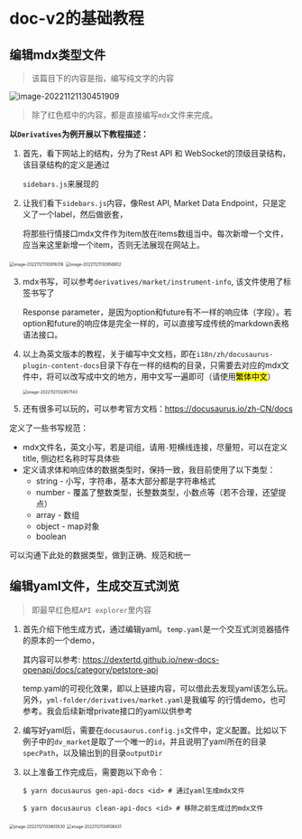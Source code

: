 # doc-v2的基础教程

## 编辑mdx类型文件

> 该篇目下的内容是指，编写纯文字的内容

![image-20221121130451909](https://github.com/bybit-exchange/docs-v2/blob/master/static/img/readme/image-20221121130451909.png)

>  除了红色框中的内容，都是直接编写`mdx`文件来完成。

**以`Derivatives`为例开展以下教程描述：**

1. 首先，看下网站上的结构，分为了Rest API 和 WebSocket的顶级目录结构，该目录结构的定义是通过

   `sidebars.js`来展现的

2. 让我们看下`sidebars.js`内容，像Rest API, Market Data Endpoint，只是定义了一个label，然后做嵌套，

   将那些行情接口mdx文件作为item放在items数组当中。每次新增一个文件，应当来这里新增一个item，否则无法展现在网站上。

<img src="https://github.com/bybit-exchange/docs-v2/blob/master/static/img/readme/image-20221121130816316.png" alt="image-20221121130816316" style="zoom:50%;" />

<img src="https://github.com/bybit-exchange/docs-v2/blob/master/static/img/readme/image-20221121130956802.png" alt="image-20221121130956802" style="zoom:50%;" />

3. mdx书写，可以参考`derivatives/market/instrument-info`, 该文件使用了<Tabs><TabItem>标签书写了

   Response parameter，是因为option和future有不一样的响应体（字段）。若option和future的响应体是完全一样的，可以直接写成传统的markdown表格语法接口。

4. 以上為英文版本的教程，关于编写中文文档，即在`i18n/zh/docusaurus-plugin-content-docs`目录下存在一样的结构的目录，只需要去对应的mdx文件中，将可以改写成中文的地方，用中文写一遍即可（请使用<mark>繁体中文</mark>）

   <img src="https://github.com/bybit-exchange/docs-v2/blob/master/static/img/readme/image-20221121132657143.png" alt="image-20221121132657143" style="zoom:50%;" />

5. 还有很多可以玩的，可以参考官方文档：https://docusaurus.io/zh-CN/docs

定义了一些书写规范：

* mdx文件名，英文小写，若是词组，请用`-`短横线连接，尽量短，可以在定义title, 侧边栏名称时写具体些
* 定义请求体和响应体的数据类型时，保持一致，我目前使用了以下类型：
  * string - 小写，字符串，基本大部分都是字符串格式
  * number - 覆盖了整数类型，长整数类型，小数点等（若不合理，还望提点）
  * array - 数组
  * object - map对象
  * boolean

可以沟通下此处的数据类型，做到正确、规范和统一

## 编辑yaml文件，生成交互式浏览

> 即最早红色框`API explorer`里内容

1. 首先介绍下他生成方式，通过编辑yaml。`temp.yaml`是一个交互式浏览器插件的原本的一个demo，

   其内容可以参考: https://dextertd.github.io/new-docs-openapi/docs/category/petstore-api

   temp.yaml的可视化效果，即以上链接内容，可以借此去发现yaml该怎么玩。另外，`yml-folder/derivatives/market.yaml`是我编写
的行情demo，也可参考。我会后续新增private接口的yaml以供参考

2. 编写好yaml后，需要在`docusaurus.config.js`文件中，定义配置。比如以下例子中的`dv_market`是取了一个唯一的`id`，并且说明了yaml所在的目录`specPath`，以及输出到的目录`outputDir`

3. 以上准备工作完成后，需要跑以下命令：

   ```shell
   $ yarn docusaurus gen-api-docs <id> # 通过yaml生成mdx文件
   ```

   ```shell
   $ yarn docusaurus clean-api-docs <id> # 移除之前生成过的mdx文件
   ```

   

<img src="https://github.com/bybit-exchange/docs-v2/blob/master/static/img/readme/image-20221121133805530.png" alt="image-20221121133805530" style="zoom:50%;" />

<img src="https://github.com/bybit-exchange/docs-v2/blob/master/static/img/readme/image-20221121134108431.png" alt="image-20221121134108431" style="zoom:50%;" />
